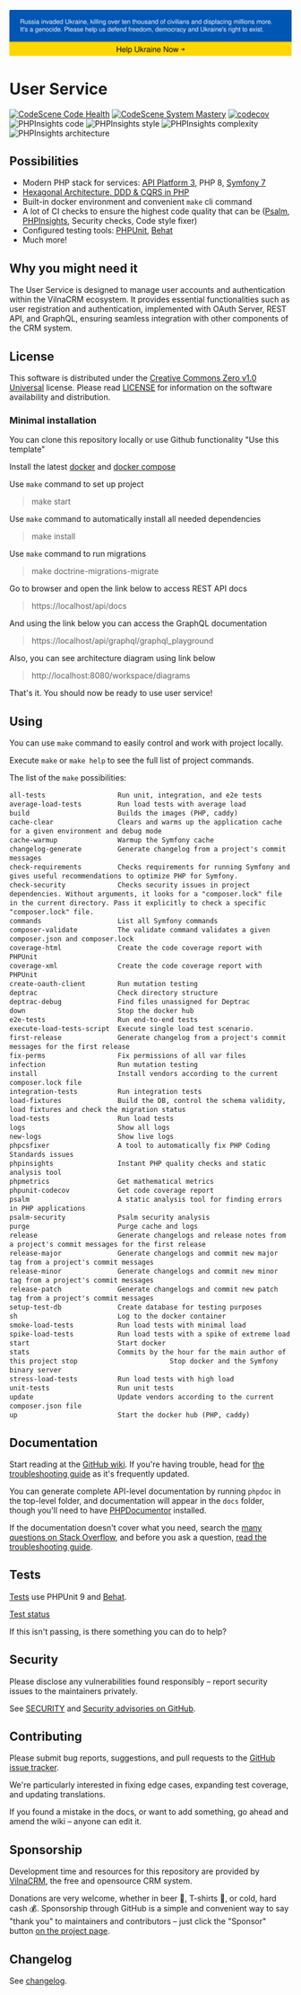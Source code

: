 [![SWUbanner](https://raw.githubusercontent.com/vshymanskyy/StandWithUkraine/main/banner2-direct.svg)](https://supportukrainenow.org/)

# User Service

[![CodeScene Code Health](https://codescene.io/projects/55791/status-badges/code-health)](https://codescene.io/projects/55791)
[![CodeScene System Mastery](https://codescene.io/projects/55791/status-badges/system-mastery)](https://codescene.io/projects/55791)
[![codecov](https://codecov.io/gh/VilnaCRM-Org/php-service-template/branch/main/graph/badge.svg?token=J3SGCHIFD5)](https://codecov.io/gh/VilnaCRM-Org/php-service-template)
![PHPInsights code](https://img.shields.io/badge/PHPInsights%20%7C%20Code%20-100.0%25-success.svg)
![PHPInsights style](https://img.shields.io/badge/PHPInsights%20%7C%20Style%20-100.0%25-success.svg)
![PHPInsights complexity](https://img.shields.io/badge/PHPInsights%20%7C%20Complexity%20-100.0%25-success.svg)
![PHPInsights architecture](https://img.shields.io/badge/PHPInsights%20%7C%20Architecture%20-100.0%25-success.svg)

## Possibilities
- Modern PHP stack for services: [API Platform 3](https://api-platform.com/), PHP 8, [Symfony 7](https://symfony.com/)
- [Hexagonal Architecture, DDD & CQRS in PHP](https://github.com/CodelyTV/php-ddd-example)
- Built-in docker environment and convenient `make` cli command
- A lot of CI checks to ensure the highest code quality that can be ([Psalm](https://psalm.dev/), [PHPInsights](https://phpinsights.com/), Security checks, Code style fixer)
- Configured testing tools: [PHPUnit](https://phpunit.de/), [Behat](https://docs.behat.org/)
- Much more!

## Why you might need it
The User Service is designed to manage user accounts and authentication within the VilnaCRM ecosystem. It provides essential functionalities such as user registration and authentication, implemented with OAuth Server, REST API, and GraphQL, ensuring seamless integration with other components of the CRM system.
## License
This software is distributed under the [Creative Commons Zero v1.0 Universal](https://creativecommons.org/publicdomain/zero/1.0/deed) license. Please read [LICENSE](https://github.com/VilnaCRM-Org/user-service/blob/main/LICENSE) for information on the software availability and distribution.

### Minimal installation
You can clone this repository locally or use Github functionality "Use this template"

Install the latest [docker](https://docs.docker.com/engine/install/) and [docker compose](https://docs.docker.com/compose/install/)

Use `make` command to set up project
> make start

Use `make` command to automatically install all needed dependencies
> make install

Use `make` command to run migrations
> make doctrine-migrations-migrate

Go to browser and open the link below to access REST API docs
> https://localhost/api/docs

And using the link below you can access the GraphQL documentation
> https://localhost/api/graphql/graphql_playground

Also, you can see architecture diagram using link below
> http://localhost:8080/workspace/diagrams

That's it. You should now be ready to use user service!

## Using
You can use `make` command to easily control and work with project locally.

Execute `make` or `make help` to see the full list of project commands.

The list of the `make` possibilities:

```
all-tests                  Run unit, integration, and e2e tests
average-load-tests         Run load tests with average load
build                      Builds the images (PHP, caddy)
cache-clear                Clears and warms up the application cache for a given environment and debug mode
cache-warmup               Warmup the Symfony cache
changelog-generate         Generate changelog from a project's commit messages
check-requirements         Checks requirements for running Symfony and gives useful recommendations to optimize PHP for Symfony.
check-security             Checks security issues in project dependencies. Without arguments, it looks for a "composer.lock" file in the current directory. Pass it explicitly to check a specific "composer.lock" file.
commands                   List all Symfony commands
composer-validate          The validate command validates a given composer.json and composer.lock
coverage-html              Create the code coverage report with PHPUnit
coverage-xml               Create the code coverage report with PHPUnit
create-oauth-client        Run mutation testing
deptrac                    Check directory structure
deptrac-debug              Find files unassigned for Deptrac
down                       Stop the docker hub
e2e-tests                  Run end-to-end tests
execute-load-tests-script  Execute single load test scenario.
first-release              Generate changelog from a project's commit messages for the first release
fix-perms                  Fix permissions of all var files
infection                  Run mutation testing
install                    Install vendors according to the current composer.lock file
integration-tests          Run integration tests
load-fixtures              Build the DB, control the schema validity, load fixtures and check the migration status
load-tests                 Run load tests
logs                       Show all logs
new-logs                   Show live logs
phpcsfixer                 A tool to automatically fix PHP Coding Standards issues
phpinsights                Instant PHP quality checks and static analysis tool
phpmetrics                 Get mathematical metrics
phpunit-codecov            Get code coverage report
psalm                      A static analysis tool for finding errors in PHP applications
psalm-security             Psalm security analysis
purge                      Purge cache and logs
release                    Generate changelogs and release notes from a project's commit messages for the first release
release-major              Generate changelogs and commit new major tag from a project's commit messages
release-minor              Generate changelogs and commit new minor tag from a project's commit messages
release-patch              Generate changelogs and commit new patch tag from a project's commit messages
setup-test-db              Create database for testing purposes
sh                         Log to the docker container
smoke-load-tests           Run load tests with minimal load
spike-load-tests           Run load tests with a spike of extreme load
start                      Start docker
stats                      Commits by the hour for the main author of this project stop                       Stop docker and the Symfony binary server
stress-load-tests          Run load tests with high load
unit-tests                 Run unit tests
update                     Update vendors according to the current composer.json file
up                         Start the docker hub (PHP, caddy)

 ```

## Documentation
Start reading at the [GitHub wiki](https://github.com/VilnaCRM-Org/user-service/wiki). If you're having trouble, head for [the troubleshooting guide](https://github.com/VilnaCRM-Org/user-service/wiki/Community-and-Support) as it's frequently updated.

You can generate complete API-level documentation by running `phpdoc` in the top-level folder, and documentation will appear in the `docs` folder, though you'll need to have [PHPDocumentor](http://www.phpdoc.org) installed.

If the documentation doesn't cover what you need, search the [many questions on Stack Overflow](http://stackoverflow.com/questions/tagged/vilnacrm), and before you ask a question, [read the troubleshooting guide](https://github.com/VilnaCRM-Org/user-service/wiki/Community-and-Support).

## Tests
[Tests](https://github.com/VilnaCRM-Org/user-service/tree/main/tests/) use PHPUnit 9 and [Behat](https://github.com/Behat/Behat).

[Test status](https://github.com/VilnaCRM-Org/user-service/actions)

If this isn't passing, is there something you can do to help?

## Security
Please disclose any vulnerabilities found responsibly – report security issues to the maintainers privately.

See [SECURITY](https://github.com/VilnaCRM-Org/user-service/tree/main/SECURITY.md) and [Security advisories on GitHub](https://github.com/VilnaCRM-Org/user-service/security).

## Contributing
Please submit bug reports, suggestions, and pull requests to the [GitHub issue tracker](https://github.com/VilnaCRM-Org/user-service/issues).

We're particularly interested in fixing edge cases, expanding test coverage, and updating translations.

If you found a mistake in the docs, or want to add something, go ahead and amend the wiki – anyone can edit it.

## Sponsorship
Development time and resources for this repository are provided by [VilnaCRM](https://vilnacrm.com/), the free and opensource CRM system.

Donations are very welcome, whether in beer 🍺, T-shirts 👕, or cold, hard cash 💰. Sponsorship through GitHub is a simple and convenient way to say "thank you" to maintainers and contributors – just click the "Sponsor" button [on the project page](https://github.com/VilnaCRM-Org/user-service).

## Changelog
See [changelog](CHANGELOG.md).
